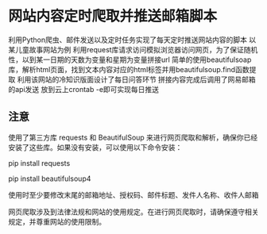 # 网站内容定时爬取并推送邮箱脚本
利用Python爬虫、邮件发送以及定时任务实现了每天定时推送网站内容的脚本
以某儿童故事网站为例
利用request库请求访问模拟浏览器访问网页，为了保证随机性，以到某一日期的天数为变量和星期为变量拼接url
简单的使用beautifulsoap库，解析html页面，找到文本内容对应的html标签并用beautifulsoup.find函数提取
利用该网站的冷知识版面设计了每日问答环节
拼接内容完成后调用了网易邮箱的api发送
放到云上crontab -e即可实现每日推送

## 注意
使用了第三方库 requests 和 BeautifulSoup 来进行网页爬取和解析，确保你已经安装了这些库。如果没有安装，可以使用以下命令安装：

pip install requests

pip install beautifulsoup4

使用时至少要修改末尾的邮箱地址、授权码、邮件标题、发件人名称、收件人邮箱

网页爬取涉及到法律法规和网站的使用规定。在进行网页爬取时，请确保遵守相关规定，并尊重网站的使用限制。
